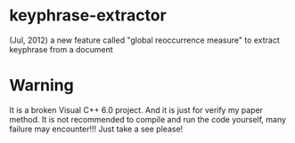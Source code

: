 # keyphrase-extractor
(Jul, 2012) a new feature called "global reoccurrence measure" to extract keyphrase from a document

# Warning
It is a broken Visual C++ 6.0 project. And it is just for verify my paper method. 
It is not recommended to compile and run the code yourself, many failure may encounter!!!
Just take a see please!
